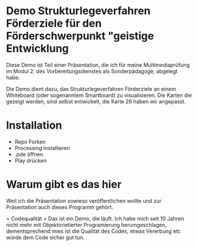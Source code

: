 Demo Strukturlegeverfahren Förderziele für den Förderschwerpunkt "geistige Entwicklung 
===============================================================================================
Diese Demo ist Teil einer Präsentation, die ich für meine Multimediaprüfung im Modul 2. des Vorbereitungsdienstes als Sonderpädagoge, abgelegt habe.

Die Demo dient dazu, das Strukturlegeverfahren Förderziele an einem Whiteboard (oder sogenanntem Smartboard) zu visualisieren. Die Karten die gezeigt werden, sind selbst entwickelt, die Karte 26 haben wir angepasst.

Installation 
===============================================================================================
* Repo Forken
* Processing installieren
* .pde öffnen
* Play drücken

Warum gibt es das hier 
===============================================================================================
Weil ich die Präsentation sowieso veröffentlichen wollte und zur Präsentation auch dieses Programm gehört.

= Codequalität =
Das ist ein Demo, die läuft. Ich habe mich seit 10 Jahren nicht mehr mit Objektorietierter Programierung herumgeschlagen, dementsprechend mies ist die Qualität des Codes, etwas Vererbung etc würde dem Code sicher gut tun.

